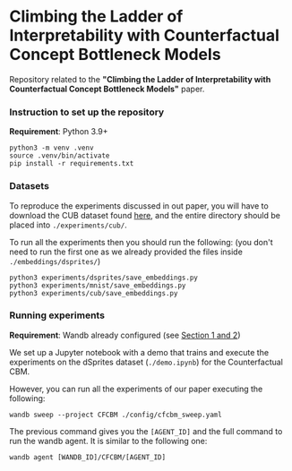 # Climbing the Ladder of Interpretability with Counterfactual Concept Bottleneck Models

Repository related to the **"Climbing the Ladder of Interpretability with Counterfactual Concept Bottleneck Models"** paper.

### Instruction to set up the repository

**Requirement**: Python 3.9+

```
python3 -m venv .venv
source .venv/bin/activate
pip install -r requirements.txt
```

### Datasets

To reproduce the experiments discussed in out paper, you will have to download the CUB dataset found [here](https://worksheets.codalab.org/bundles/0xd013a7ba2e88481bbc07e787f73109f5), and the entire directory should be placed into ```./experiments/cub/```.

To run all the experiments then you should run the following: 
(you don't need to run the first one as we already provided the files inside ```./embeddings/dsprites/```)

```
python3 experiments/dsprites/save_embeddings.py
python3 experiments/mnist/save_embeddings.py
python3 experiments/cub/save_embeddings.py
```

### Running experiments

**Requirement**: Wandb already configured (see [Section 1 and 2](https://docs.wandb.ai/quickstart))

We set up a Jupyter notebook with a demo that trains and execute the experiments on the dSprites dataset (```./demo.ipynb```) for the Counterfactual CBM.

However, you can run all the experiments of our paper executing the following: 

```
wandb sweep --project CFCBM ./config/cfcbm_sweep.yaml
```

The previous command gives you the ```[AGENT_ID]``` and the full command to run the wandb agent. It is similar to the following one:
```
wandb agent [WANDB_ID]/CFCBM/[AGENT_ID]
```


